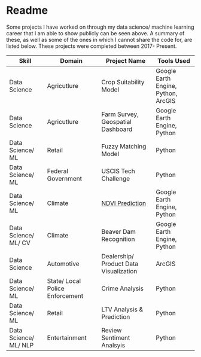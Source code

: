 # Readme
Some projects I have worked on through my data science/ machine learning career that I am able to show publicly can be seen above. A summary of these, as well as some of the ones in which I cannot share the code for, are listed below. These projects were completed between 2017- Present.

Skill | Domain | Project Name | Tools Used 
--- | --- | --- | ---
Data Science |	Agricutlure	| Crop Suitability Model |	Google Earth Engine, Python, ArcGIS
Data Science |	Agricutlure | Farm Survey, Geospatial Dashboard |	Google Earth Engine, Python
Data Science/ ML |	Retail | Fuzzy Matching Model |	Python
Data Science/ ML |	Federal Government | USCIS Tech Challenge |	Python
Data Science/ ML | Climate | [NDVI Prediction](https://github.com/amgadellaboudy/Portfolio/blob/master/Earthshot/Beaver_Dam_NDVI_model-3.ipynb)  |	Google Earth Engine, Python
Data Science/ ML/ CV | Climate | Beaver Dam Recognition |	Google Earth Engine, Python
Data Science | Automotive | Dealership/ Product Data Visualization | ArcGIS
Data Science/ ML | State/ Local Police Enforcement | Crime Analysis | Python
Data Science/ ML | Retail | LTV Analysis & Prediction | Python
Data Science/ ML/ NLP| Entertainment| Review Sentiment Analsyis | Python
